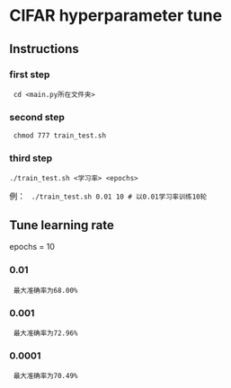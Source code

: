 # CIFAR hyperparameter tune
## Instructions
### first step
` cd <main.py所在文件夹>`
### second step
` chmod 777 train_test.sh`
### third step
`./train_test.sh <学习率> <epochs>`

例： ` ./train_test.sh 0.01 10 # 以0.01学习率训练10轮`
## Tune learning rate 
epochs = 10
### 0.01
` 最大准确率为68.00%`
### 0.001
` 最大准确率为72.96%`
### 0.0001
` 最大准确率为70.49%`

